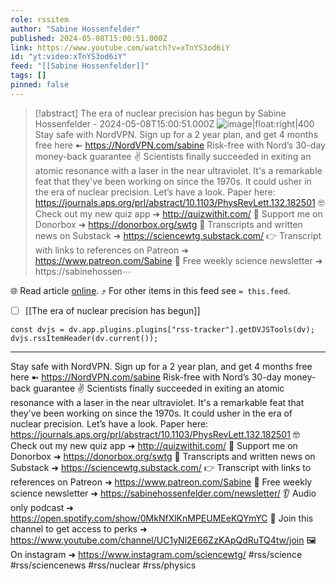 ```yaml
---
role: rssitem
author: "Sabine Hossenfelder"
published: 2024-05-08T15:00:51.000Z
link: https://www.youtube.com/watch?v=xTnYS3od6iY
id: "yt:video:xTnYS3od6iY"
feed: "[[Sabine Hossenfelder]]"
tags: []
pinned: false
---
```


> [!abstract] The era of nuclear precision has begun by Sabine Hossenfelder - 2024-05-08T15:00:51.000Z
> ![image|float:right|400](https://i1.ytimg.com/vi/xTnYS3od6iY/hqdefault.jpg) Stay safe with NordVPN. Sign up for a 2 year plan, and get 4 months free here ➼ https://NordVPN.com/sabine Risk-free with Nord’s 30-day money-back guarantee ✌ Scientists finally succeeded in exiting an atomic resonance with a laser in the near ultraviolet. It's a remarkable feat that they've been working on since the 1970s. It could usher in the era of nuclear precision. Let’s have a look. Paper here: https://journals.aps.org/prl/abstract/10.1103/PhysRevLett.132.182501 🤓 Check out my new quiz app ➜ http://quizwithit.com/ 💌 Support me on Donorbox ➜ https://donorbox.org/swtg 📝 Transcripts and written news on Substack ➜ https://sciencewtg.substack.com/ 👉 Transcript with links to references on Patreon ➜ https://www.patreon.com/Sabine 📩 Free weekly science newsletter ➜ https://sabinehossen⋯

🌐 Read article [online](https://www.youtube.com/watch?v=xTnYS3od6iY). ⤴ For other items in this feed see `= this.feed`.

- [ ] [[The era of nuclear precision has begun]]

~~~dataviewjs
const dvjs = dv.app.plugins.plugins["rss-tracker"].getDVJSTools(dv);
dvjs.rssItemHeader(dv.current());
~~~

- - -
Stay safe with NordVPN. Sign up for a 2 year plan, and get 4 months free here ➼ https://NordVPN.com/sabine Risk-free with Nord’s 30-day money-back guarantee ✌ Scientists finally succeeded in exiting an atomic resonance with a laser in the near ultraviolet. It's a remarkable feat that they've been working on since the 1970s. It could usher in the era of nuclear precision. Let’s have a look. Paper here: https://journals.aps.org/prl/abstract/10.1103/PhysRevLett.132.182501 🤓 Check out my new quiz app ➜ http://quizwithit.com/ 💌 Support me on Donorbox ➜ https://donorbox.org/swtg 📝 Transcripts and written news on Substack ➜ https://sciencewtg.substack.com/ 👉 Transcript with links to references on Patreon ➜ https://www.patreon.com/Sabine 📩 Free weekly science newsletter ➜ https://sabinehossenfelder.com/newsletter/ 👂 Audio only podcast ➜ https://open.spotify.com/show/0MkNfXlKnMPEUMEeKQYmYC 🔗 Join this channel to get access to perks ➜ https://www.youtube.com/channel/UC1yNl2E66ZzKApQdRuTQ4tw/join 🖼️ On instagram ➜ https://www.instagram.com/sciencewtg/ #rss/science #rss/sciencenews #rss/nuclear #rss/physics